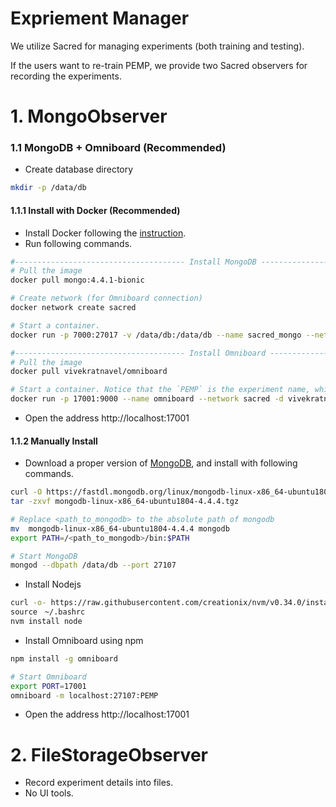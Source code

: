 # Expriement Manager

We utilize Sacred for managing experiments (both training and testing). 

If the users want to re-train PEMP, we provide two Sacred observers for recording the experiments. 

# 1. MongoObserver

### 1.1 MongoDB + Omniboard (Recommended)

*   Create database directory

```bash
mkdir -p /data/db
```

#### 1.1.1 Install with Docker (Recommended)

*   Install Docker following the [instruction](https://docs.docker.com/engine/install/ubuntu/).
*   Run following commands.

```bash
#-------------------------------------- Install MongoDB ---------------------------------------
# Pull the image
docker pull mongo:4.4.1-bionic

# Create network (for Omniboard connection)
docker network create sacred

# Start a container.
docker run -p 7000:27017 -v /data/db:/data/db --name sacred_mongo --network sacred -d mongo:4.4.1-bionic

#-------------------------------------- Install Omniboard ---------------------------------------
# Pull the image
docker pull vivekratnavel/omniboard

# Start a container. Notice that the `PEMP` is the experiment name, which must match the gloabl variable defined in `./entry/*.py` files.
docker run -p 17001:9000 --name omniboard --network sacred -d vivekratnavel/omniboard -m sacred_mongo:27017:PEMP
```

*   Open the address http://localhost:17001 

#### 1.1.2 Manually Install

*   Download a proper version of [MongoDB](https://www.mongodb.com/download-center/community), and install with following commands.

```bash
curl -O https://fastdl.mongodb.org/linux/mongodb-linux-x86_64-ubuntu1804-4.4.4.tgz
tar -zxvf mongodb-linux-x86_64-ubuntu1804-4.4.4.tgz

# Replace <path_to_mongodb> to the absolute path of mongodb
mv  mongodb-linux-x86_64-ubuntu1804-4.4.4 mongodb
export PATH=/<path_to_mongodb>/bin:$PATH

# Start MongoDB
mongod --dbpath /data/db --port 27107
```

*   Install Nodejs

```bash
curl -o- https://raw.githubusercontent.com/creationix/nvm/v0.34.0/install.sh | bash
source　~/.bashrc
nvm install node
```

*   Install Omniboard using npm

```bash
npm install -g omniboard

# Start Omniboard
export PORT=17001
omniboard -m localhost:27107:PEMP
```

*   Open the address http://localhost:17001 



# 2. FileStorageObserver

*   Record experiment details into files. 
*   No UI tools.

